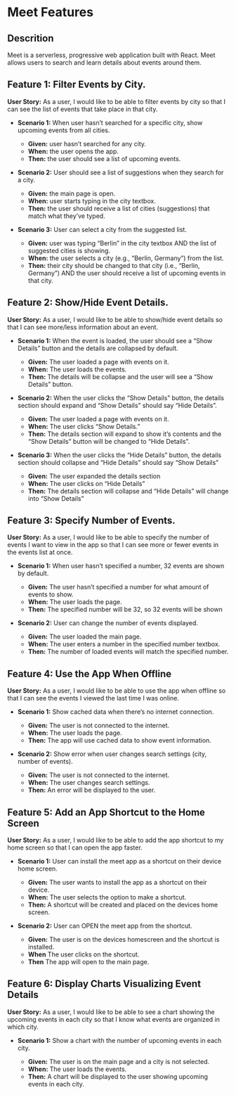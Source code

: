 # Meet Features

## Descrition
Meet is a serverless, progressive web application built with React. Meet allows users to search and learn details about events around them.

## Feature 1: Filter Events by City. 
**User Story:** As a user, I would like to be able to filter events by city so that I can see the list of events that take place in that city. 

- **Scenario 1:** When user hasn’t searched for a specific city, show upcoming events from all cities.

    + **Given:** user hasn’t searched for any city.
    + **When:** the user opens the app.
    + **Then:** the user should see a list of upcoming events.

- **Scenario 2:** User should see a list of suggestions when they search for a city.

    + **Given:** the main page is open.
    + **When:** user starts typing in the city textbox.
    + **Then:** the user should receive a list of cities (suggestions) that match what they’ve typed.

- **Scenario 3:** User can select a city from the suggested list.

    + **Given:** user was typing “Berlin” in the city textbox AND the list of suggested cities is showing.
    + **When:** the user selects a city (e.g., “Berlin, Germany”) from the list.
    + **Then:** their city should be changed to that city (i.e., “Berlin, Germany”) AND the user should receive a list of upcoming events in that city.

## Feature 2: Show/Hide Event Details. 
**User Story:** As a user, I would like to be able to show/hide event details so that I can see more/less information about an event. 

- **Scenario 1:** When the event is loaded, the user should see a “Show Details” button and the details are collapsed by default.

	+ **Given:** The user loaded a page with events on it.
	+ **When:** The user loads the events.
	+ **Then:** The details will be collapse and the user will see a “Show Details” button.

- **Scenario 2:** When the user clicks the “Show Details” button, the details section should expand and “Show Details” should say “Hide Details”.

    + **Given:** The user loaded a page with events on it.
    + **When:** The user clicks “Show Details.”
    + **Then:** The details section will expand to show it’s contents and the “Show Details” button will be changed to “Hide Details”.

- **Scenario 3:** When the user clicks the “Hide Details” button, the details section should collapse and “Hide Details” should say “Show Details”

    + **Given:** The user expanded the details section
    + **When:** The user clicks on “Hide Details”
    + **Then:** The details section will collapse and “Hide Details” will change into “Show Details”

## Feature 3: Specify Number of Events. 
**User Story:** As a user, I would like to be able to specify the number of events I want to view in the app so that I can see more or fewer events in the events list at once. 

- **Scenario 1:** When user hasn’t specified a number, 32 events are shown by default. 

    + **Given:** The user hasn’t specified a number for what amount of events to show.
    + **When:** The user loads the page.
    + **Then:** The specified number will be 32, so 32 events will be shown

- **Scenario 2:** User can change the number of events displayed. 

    + **Given:** The user loaded the main page.
    + **When:** The user enters a number in the specified number textbox.
    + **Then:** The number of loaded events will match the specified number.

## Feature 4: Use the App When Offline
**User Story:** As a user, I would like to be able to use the app when offline so that I can see the events I viewed the last time I was online. 

- **Scenario 1:** Show cached data when there’s no internet connection. 

    + **Given:** The user is not connected to the internet.
    + **When:** The user loads the page.
    + **Then:** The app will use cached data to show event information.

- **Scenario 2:** Show error when user changes search settings (city, number of events). 

    + **Given:** The user is not connected to the internet.
    + **When:** The user changes search settings.
    + **Then:** An error will be displayed to the user.

## Feature 5: Add an App Shortcut to the Home Screen 
**User Story:** As a user, I would like to be able to add the app shortcut to my home screen so that I can open the app faster. 

- **Scenario 1:** User can install the meet app as a shortcut on their device home screen.

    + **Given:** The user wants to install the app as a shortcut on their device.
    + **When:** The user selects the option to make a shortcut.
    + **Then:** A shortcut will be created and placed on the devices home screen.

- **Scenario 2:** User can OPEN the meet app from the shortcut.

    + **Given:** The user is on the devices homescreen and the shortcut is installed.
    + **When** The user clicks on the shortcut.
    + **Then** The app will open to the main page. 

## Feature 6: Display Charts Visualizing Event Details 
**User Story:** As a user, I would like to be able to see a chart showing the upcoming events in each city so that I know what events are organized in which city. 
- **Scenario 1:** Show a chart with the number of upcoming events in each city.

    + **Given:** The user is on the main page and a city is not selected.
    + **When:** The user loads the events.
    + **Then:** A chart will be displayed to the user showing upcoming events in each city.